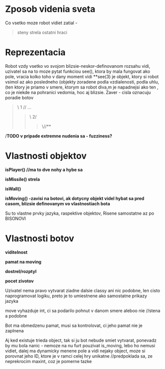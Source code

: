 # Zposob videnia sveta #

Co vsetko moze robot vidiet
zatial -
> steny
> strela
> ostatni hraci

# Reprezentacia #

Robot vzdy vsetko vo svojom blizsie-neskor-definovanom rozsahu vidi, uzivatel sa na to moze pytat funkciou see(), ktora by mala fungovat ako pole, vracia kolko toho v dany moment vidi
**see(3) je objekt, ktory si robot vsimol az ako posledneho (objekty zoradene podla vzdialenosti, podla uhlu, (ten ktory je priamo v smere, ktorym sa robot diva,m je napadnejsi ako ten , co je niekde na pohranici vedomia, hoc aj blizsie.
Zaver - cisla oznacuju poradie botov
> \\ 1  // ...
> > \\  2/
> > > \\//**

/**TODO v pripade extremne nudenia sa - fuzziness?**

# Vlastnosti objektov #

**isPlayer() //ma to dve nohy a hybe sa**

**isMissile() strela**

**isWall()**

**isMoving() -zavisi na botovi, ak dotycny objekt videl hybat sa pred casom, blizsie definovanym vo vlastnostiach bota**

Su to vlastne prvky jazyka, raspektive objektov,
Risene samostatne az po BISONOVI

# Vlastnosti botov #

**viditelnost**

**pamat na moving**

**dostrel/rozptyl**

**pocet zivotov**

Uzivatel nema pravo vytvarat ziadne dalsie classy ani nic podobne, len cisto naprogramovat logiku, preto je to umiestnene ako samostatne prikazy jazyka

move vyhazduje int, ci sa podarilo pohnut v danom smere aleboo nie //stena a podobne

Bot ma obmedzenu pamat, musi sa kontrolovat, ci jeho pamat nie je zaplnena

Aj ked existuje trieda object, tak si ju bot nebude smiet vytvarat, ponevadz by mu bola nanic - nemoze na nu furt pouzivat is\_moving, lebo ho nemusi vidiet, dalej ma dynamicky menene pole a vidi nejaky object, moze si porovnat jeho ID, ktore je v ramci celej hry unikatne //predpoklada sa, ze neprekrocim maxint, coz je pomerne tazke